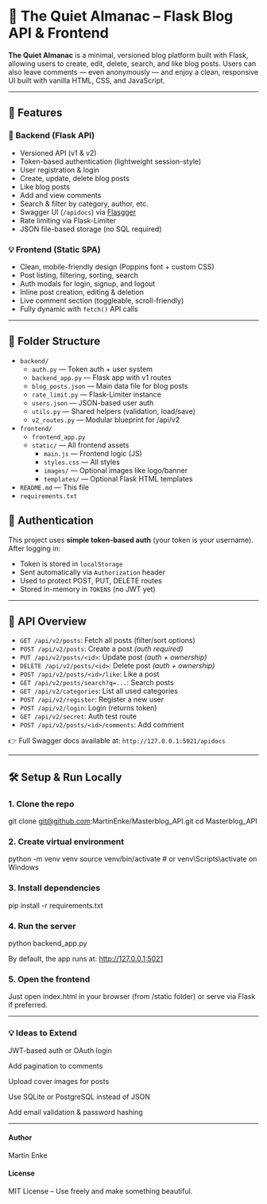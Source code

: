 # 📝 The Quiet Almanac – Flask Blog API & Frontend

**The Quiet Almanac** is a minimal, versioned blog platform built with Flask, allowing users to create, edit, delete, search, and like blog posts. Users can also leave comments — even anonymously — and enjoy a clean, responsive UI built with vanilla HTML, CSS, and JavaScript.

---

## 🚀 Features

### 🔧 Backend (Flask API)

- Versioned API (v1 & v2)
- Token-based authentication (lightweight session-style)
- User registration & login
- Create, update, delete blog posts
- Like blog posts
- Add and view comments
- Search & filter by category, author, etc.
- Swagger UI (`/apidocs`) via [Flasgger](https://github.com/flasgger/flasgger)
- Rate limiting via Flask-Limiter
- JSON file-based storage (no SQL required)

### 💡 Frontend (Static SPA)

- Clean, mobile-friendly design (Poppins font + custom CSS)
- Post listing, filtering, sorting, search
- Auth modals for login, signup, and logout
- Inline post creation, editing & deletion
- Live comment section (toggleable, scroll-friendly)
- Fully dynamic with `fetch()` API calls

---

## 📁 Folder Structure

- `backend/`
  - `auth.py` — Token auth + user system  
  - `backend_app.py` — Flask app with v1 routes  
  - `blog_posts.json` — Main data file for blog posts 
  - `rate_limit.py` — Flask-Limiter instance 
  - `users.json` — JSON-based user auth 
  - `utils.py` — Shared helpers (validation, load/save)  
  - `v2_routes.py` — Modular blueprint for /api/v2  
- `frontend/`
  - `frontend_app.py`
  - `static/` — All frontend assets  
    - `main.js` — Frontend logic (JS)  
    - `styles.css` — All styles  
    - `images/` — Optional images like logo/banner
    - `templates/` — Optional Flask HTML templates
- `README.md` — This file  
- `requirements.txt`


## 🔐 Authentication

This project uses **simple token-based auth** (your token is your username). After logging in:

- Token is stored in `localStorage`
- Sent automatically via `Authorization` header
- Used to protect POST, PUT, DELETE routes
- Stored in-memory in `TOKENS` (no JWT yet)

---

## 🧪 API Overview

- `GET /api/v2/posts`: Fetch all posts (filter/sort options)
- `POST /api/v2/posts`: Create a post *(auth required)*
- `PUT /api/v2/posts/<id>`: Update post *(auth + ownership)*
- `DELETE /api/v2/posts/<id>`: Delete post *(auth + ownership)*
- `POST /api/v2/posts/<id>/like`: Like a post
- `GET /api/v2/posts/search?q=...`: Search posts
- `GET /api/v2/categories`: List all used categories
- `POST /api/v2/register`: Register a new user
- `POST /api/v2/login`: Login (returns token)
- `GET /api/v2/secret`: Auth test route
- `POST /api/v2/posts/<id>/comments`: Add comment

👉 Full Swagger docs available at: `http://127.0.0.1:5021/apidocs`

---

## 🛠️ Setup & Run Locally

### 1. Clone the repo

git clone git@github.com:MartinEnke/Masterblog_API.git
cd Masterblog_API


### 2. Create virtual environment

python -m venv venv
source venv/bin/activate  # or venv\Scripts\activate on Windows


### 3. Install dependencies

pip install -r requirements.txt


### 4. Run the server

python backend_app.py

By default, the app runs at: http://127.0.0.1:5021


### 5. Open the frontend

Just open index.html in your browser (from /static folder) or serve via Flask if preferred.


---


### 💡 Ideas to Extend
JWT-based auth or OAuth login

Add pagination to comments

Upload cover images for posts

Use SQLite or PostgreSQL instead of JSON

Add email validation & password hashing


---


#### Author
Martin Enke


#### License
MIT License – Use freely and make something beautiful.